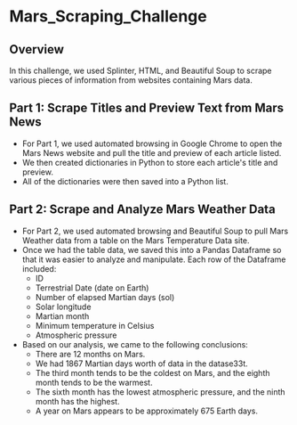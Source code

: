 # Mars_Scraping_Challenge

## Overview
In this challenge, we used Splinter, HTML, and Beautiful Soup to scrape various pieces of information from websites containing Mars data. 

## Part 1: Scrape Titles and Preview Text from Mars News
- For Part 1, we used automated browsing in Google Chrome to open the Mars News website and pull the title and preview of each article listed.
- We then created dictionaries in Python to store each article's title and preview.
- All of the dictionaries were then saved into a Python list. 

## Part 2: Scrape and Analyze Mars Weather Data
- For Part 2, we used automated browsing and Beautiful Soup to pull Mars Weather data from a table on the Mars Temperature Data site.
- Once we had the table data, we saved this into a Pandas Dataframe so that it was easier to analyze and manipulate. Each row of the Dataframe included:
    - ID
    - Terrestrial Date (date on Earth)
    - Number of elapsed Martian days (sol)
    - Solar longitude
    - Martian month
    - Minimum temperature in Celsius
    - Atmospheric pressure
- Based on our analysis, we came to the following conclusions:
    - There are 12 months on Mars.
    - We had 1867 Martian days worth of data in the datase33t.
    - The third month tends to be the coldest on Mars, and the eighth month tends to be the warmest.
    - The sixth month has the lowest atmospheric pressure, and the ninth month has the highest.
    - A year on Mars appears to be approximately 675 Earth days.